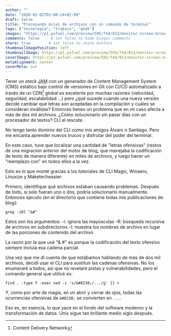 ```yaml
---
author: ""
date: "2020-02-02T01:00:24+02:00"
draft: false
title: "Procesando miles de archivos con un comando de terminal"
tags: ["tecnología", "trabajo", "geek"]
images: "https://p1.pxfuel.com/preview/595/744/913/monitor-screen-browser-computer.jpg"
comments: false     # set false to hide Disqus comments
share: true        # set false to share buttons
thumbnailImagePosition: left
thumbnailImage: https://p1.pxfuel.com/preview/595/744/913/monitor-screen-browser-computer.jpg
coverImage: https://p1.pxfuel.com/preview/595/744/913/monitor-screen-browser-computer.jpg
metaAlignment: center
coverMeta: out
---
```


Tener un *stack* <abbr title="JavaScript, APIs, and Markup">JAM</abbr> con un generador de Content Management System (CMS) estático bajo control de versiones en Git con CI/CD automatizado a través de un CDN[^cdn] global es excelente por muchas razones (velocidad, seguridad, escalabilidad ...) pero ¿qué sucede cuando una nueva versión decide cambiar qué letras son aceptadas en la compilación y cuáles se consideran inválidas? Entonces tienes un problema que en mi caso afecta a más de dos mil archivos. ¿Cómo solucionarlo sin pasar días con un procesador de textos? CLI al rescate.

<!--more-->

No tengo tanto dominio del CLI como mis amigos Álvaro o Santiago. Pero me encanta aprender nuevos trucos y disfrutar del poder del terminal.

En este caso, tuve que localizar una cantidad de "letras ofensivas" (restos de una migración anterior del motor de blog, que manejaba la codificación de texto de manera diferente) en miles de archivos, y luego hacer un "reemplazo con" en todos ellos a la vez.

Esto es lo que monté gracias a los tutoriales de CLI Magic, Winaero, Linuxize y Maketecheasier:

Primero, identifique qué archivos estaban causando problemas. Después de todo, si solo fueran uno o dos, podría solucionarlo manualmente. Entonces ejecuto (en el directorio que contiene todas mis publicaciones de blog):

```
grep -iRl "&#"
```

Estos son los argumentos:
-i: ignora las mayúsculas
-R: búsqueda recursiva de archivos en subdirectorios
-l: muestra los nombres de archivo en lugar de las porciones de contenido del archivo

La razón por la que usé "& #" es porque la codificación del texto ofensivo siempre incluía esa cadena parcial.

Una vez que me di cuenta de que estábamos hablando de más de dos mil archivos, decidí usar el CLI para sustituir las cadenas ofensivas. No los enumeraré a todos, así que no revelaré pistas y vulnerabilidades, pero el comando general que utilicé es:

```
find . -type f -exec sed -i 's/&#8230;/.../g' {} +
```

Y, como por arte de magia, en un abrir y cerrar de ojos, todas las ocurrencias ofensivas de `&#8230;` se convierten en `...`.

Eso es, en esencia, lo que yace en el fondo del software moderno y la transformación de datos. Unix sigue tan brillante medio siglo después.

[^cdn]: Content Delivery Network
